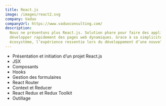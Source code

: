 ```yaml
---
title: React.js
image: /images/react2.svg
company: Vaduo
companyUrl: https://www.vaduoconsulting.com/
description:
  Nous ne présentons plus React.js. Solution phare pour faire des applications Web, cette librairie permet de
  développer rapidement des pages web dynamiques. Grace à sa simplicité de mise en œuvre mais également à son
  écosystème, l’expérience ressentie lors du développement d’une nouvelle application est fortement appréciée.
---
```


- Présentation et initiation d’un projet React.js
- JSX
- Composants
- Hooks
- Gestion des formulaires
- React Router
- Context et Reducer
- React Redux et Redux Toolkit
- Outillage
